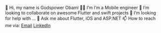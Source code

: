  👋 Hi, my name is Godspower Obami 
 🧑‍💻 I’m I’m a Mobile engineer
 👯 I’m looking to collaborate on awesome Flutter and swift projects
 🤔 I’m looking for help with ...
 💬 Ask me about Flutter, iOS and ASP.NET
 📫 How to reach me via:
[Email](godspowerobami@gmail.com)
[LinkedIn](https://www.linkedin.com/in/godspowerobami)
